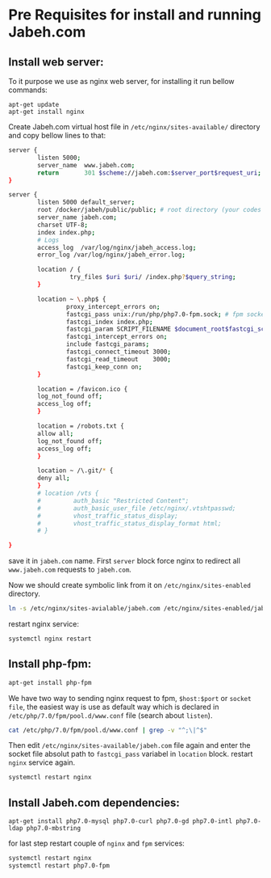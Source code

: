 # Pre Requisites for install and running Jabeh.com

## Install web server:
To it purpose we use as nginx web server, for installing it run bellow commands:
```
apt-get update
apt-get install nginx
```
Create Jabeh.com virtual host file in `/etc/nginx/sites-available/` directory and copy bellow lines to that:
```bash
server {
        listen 5000;
        server_name  www.jabeh.com;
        return       301 $scheme://jabeh.com:$server_port$request_uri;
}

server {
        listen 5000 default_server;
        root /docker/jabeh/public/public; # root directory (your codes location on disk)
        server_name jabeh.com;
        charset UTF-8;
        index index.php;
        # Logs
        access_log  /var/log/nginx/jabeh_access.log;
        error_log /var/log/nginx/jabeh_error.log;

        location / {
                 try_files $uri $uri/ /index.php?$query_string;
        }

        location ~ \.php$ {
                proxy_intercept_errors on;
                fastcgi_pass unix:/run/php/php7.0-fpm.sock; # fpm socket file!!
                fastcgi_index index.php;
                fastcgi_param SCRIPT_FILENAME $document_root$fastcgi_script_name;
                fastcgi_intercept_errors on;
                include fastcgi_params;
                fastcgi_connect_timeout 3000;
                fastcgi_read_timeout    3000;
                fastcgi_keep_conn on;
        }

        location = /favicon.ico {
        log_not_found off;
        access_log off;
        }

        location = /robots.txt {
        allow all;
        log_not_found off;
        access_log off;
        }

        location ~ /\.git/* {
        deny all;
        }
        # location /vts {
        #         auth_basic "Restricted Content";
        #         auth_basic_user_file /etc/nginx/.vtshtpasswd;
        #         vhost_traffic_status_display;
        #         vhost_traffic_status_display_format html;
        # }

}
```
save it in `jabeh.com` name.
First `server` block force nginx to redirect all `www.jabeh.com` requests to `jabeh.com`.

Now we should create symbolic link from it on `/etc/nginx/sites-enabled` directory.
```bash
ln -s /etc/nginx/sites-avialable/jabeh.com /etc/nginx/sites-enabled/jabeh.com
```
restart nginx service:
```bash
systemctl nginx restart
```

## Install php-fpm:
```bash 
apt-get install php-fpm
```
We have two way to sending nginx request to fpm, `$host:$port` or `socket file`,
the easiest way is use as default way which is declared in `/etc/php/7.0/fpm/pool.d/www.conf` file (search about `listen`).
```bash
cat /etc/php/7.0/fpm/pool.d/www.conf | grep -v "^;\|^$"
```
Then edit `/etc/nginx/sites-available/jabeh.com` file again and enter the socket file absolut path to `fastcgi_pass` variabel in `location` block.
restart `nginx` service again.
```bash
systemctl restart nginx
```
## Install Jabeh.com dependencies:
```
apt-get install php7.0-mysql php7.0-curl php7.0-gd php7.0-intl php7.0-ldap php7.0-mbstring
```
for last step restart couple of `nginx` and `fpm` services:
```bash
systemctl restart nginx
systemctl restart php7.0-fpm
```
